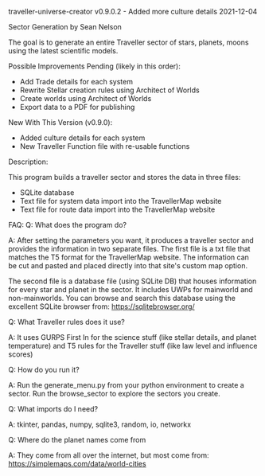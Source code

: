  traveller-universe-creator
v0.9.0.2 - Added more culture details
2021-12-04

 Sector Generation
 by Sean Nelson

 The goal is to generate an entire Traveller sector of stars, planets, moons using the latest scientific models.

 Possible Improvements Pending (likely in this order):

   - Add Trade details for each system
   - Rewrite Stellar creation rules using  Architect of Worlds
   - Create worlds using Architect of Worlds
   - Export data to a PDF for publishing

New With This Version (v0.9.0):

   - Added culture details for each system
   - New Traveller Function file with re-usable functions




Description:

This program builds a traveller sector and stores the data in three files:
  - SQLite database
  - Text file for system data import into the TravellerMap website
  - Text file for route data import into the TravellerMap website


FAQ:
Q:  What does the program do?

A:  After setting the parameters you want, it produces a traveller sector and provides the information in two separate files. 
The first file is a txt file that matches the T5 format for the TravellerMap website.  The information can be cut and pasted and placed directly into that site's custom map option.

The second file is a database file (using SQLite DB) that houses information for every star and planet in the sector.  It includes UWPs for mainworld and non-mainworlds.
You can browse and search this database using the excellent SQLite browser from: https://sqlitebrowser.org/

Q:  What Traveller rules does it use?

A:  It uses GURPS First In for the science stuff (like stellar details, and planet temperature) and T5 rules for the Traveller stuff (like law level and influence scores)

Q:  How do you run it?

A:  Run the generate_menu.py from your python environment to create a sector.  Run the browse_sector to explore the sectors you create.

Q:  What imports do I need?

A:  tkinter, pandas, numpy, sqlite3, random, io, networkx

Q:  Where do the planet names come from

A:  They come from all over the internet, but most come from: https://simplemaps.com/data/world-cities



